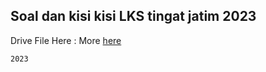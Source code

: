 ## Soal dan kisi kisi LKS tingat jatim 2023

Drive File Here : 
More [here](https://drive.google.com/drive/folders/10kmOgI43eLZMvUyBOmF8LzI76IDKaMvU?usp=sharing)

``` 2023 ```
